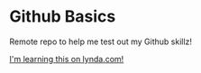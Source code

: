 Github Basics
=============

Remote repo to help me test out my Github skillz!

[I'm learning this on lynda.com!](http://lynda.com)
